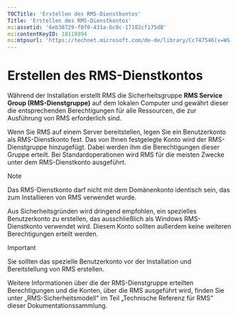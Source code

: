 ```yaml
---
TOCTitle: 'Erstellen des RMS-Dienstkontos'
Title: 'Erstellen des RMS-Dienstkontos'
ms:assetid: '6eb38729-f0f0-431a-bc8c-17102cf175d8'
ms:contentKeyID: 18118894
ms:mtpsurl: 'https://technet.microsoft.com/de-de/library/Cc747546(v=WS.10)'
---
```


Erstellen des RMS-Dienstkontos
==============================

Während der Installation erstellt RMS die Sicherheitsgruppe **RMS Service Group (RMS-Dienstgruppe)** auf dem lokalen Computer und gewährt dieser die entsprechenden Berechtigungen für alle Ressourcen, die zur Ausführung von RMS erforderlich sind.

Wenn Sie RMS auf einem Server bereitstellen, legen Sie ein Benutzerkonto als RMS-Dienstkonto fest. Das von Ihnen festgelegte Konto wird der RMS-Dienstgruppe hinzugefügt. Dabei werden ihm die Berechtigungen dieser Gruppe erteilt. Bei Standardoperationen wird RMS für die meisten Zwecke unter dem RMS-Dienstkonto ausgeführt.

> [!NOTE]
> Das RMS-Dienstkonto darf nicht mit dem Domänenkonto identisch sein, das zum Installieren von RMS verwendet wurde. 

Aus Sicherheitsgründen wird dringend empfohlen, ein spezielles Benutzerkonto zu erstellen, das ausschließlich als Windows RMS-Dienstkonto verwendet wird. Diesem Konto sollten außerdem keine weiteren Berechtigungen erteilt werden.

> [!IMPORTANT]
> Sie sollten das spezielle Benutzerkonto vor der Installation und Bereitstellung von RMS erstellen. 

Weitere Informationen über die der RMS-Dienstgruppe erteilten Berechtigungen und die Konten, über die RMS ausgeführt wird, finden Sie unter „RMS-Sicherheitsmodell“ im Teil „Technische Referenz für RMS“ dieser Dokumentationssammlung.